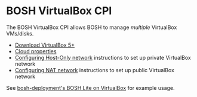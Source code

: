 # BOSH VirtualBox CPI

The BOSH VirtualBox CPI allows BOSH to manage *multiple* VirtualBox VMs/disks.

- [Download VirtualBox 5+](https://www.virtualbox.org/wiki/Downloads)
- [Cloud properties](docs/cloud-props.md)
- [Configuring Host-Only network](docs/networks-host-only.md) instructions to set up private VirtualBox network
- [Configuring NAT network](docs/networks-nat-network.md) instructions to set up public VirtualBox network

See [bosh-deployment's BOSH Lite on VirtualBox](https://github.com/cloudfoundry/bosh-deployment/blob/master/docs/bosh-lite-on-vbox.md) for example usage.
